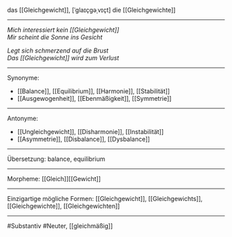 das [[Gleichgewicht]], [ˈɡlaɪçɡəˌvɪçt]
die [[Gleichgewichte]]

---
*Mich interessiert kein [[Gleichgewicht]]*  
*Mir scheint die Sonne ins Gesicht*  

*Legt sich schmerzend auf die Brust*  
*Das [[Gleichgewicht]] wird zum Verlust*  

---
Synonyme: 
- [[Balance]], [[Equilibrium]], [[Harmonie]], [[Stabilität]]
- [[Ausgewogenheit]], [[Ebenmäßigkeit]], [[Symmetrie]]

---
Antonyme:
- [[Ungleichgewicht]], [[Disharmonie]], [[Instabilität]]
- [[Asymmetrie]], [[Disbalance]], [[Dysbalance]]

---
Übersetzung: balance, equilibrium

---
Morpheme:
[[Gleich]][[Gewicht]]

---
Einzigartige mögliche Formen: 
[[Gleichgewicht]], [[Gleichgewichts]], [[Gleichgewichte]], [[Gleichgewichten]]

---
#Substantiv #Neuter, [[gleichmäßig]]